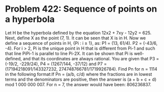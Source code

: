 # Problem 422: Sequence of points on a hyperbola
Let H be the hyperbola defined by the equation 12x2 + 7xy - 12y2 = 625.
Next, define X as the point (7, 1). It can be seen that X is in H. Now
we define a sequence of points in H, {Pi : i ≥ 1}, as: P1 = (13, 61/4).
P2 = (-43/6, -4). For i &gt; 2, Pi is the unique point in H that is
different from Pi-1 and such that line PiPi-1 is parallel to line Pi-2X.
It can be shown that Pi is well-defined, and that its coordinates are
always rational. You are given that P3 = (-19/2, -229/24), P4 =
(1267/144, -37/12) and P7 = (17194218091/143327232,
274748766781/1719926784). Find Pn for n = 1114 in the following
format:If Pn = (a/b, c/d) where the fractions are in lowest terms and
the denominators are positive, then the answer is (a + b + c + d) mod
1 000 000 007. For n = 7, the answer would have been: 806236837.
